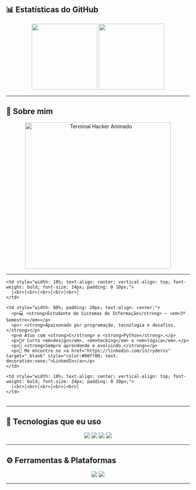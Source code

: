 ## 📊 Estatísticas do GitHub

<div align="center">

  <!-- Estatísticas gerais do GitHub -->
  <img height="180em" src="https://github-readme-stats.vercel.app/api?username=RydersS7&show_icons=true&theme=dark&icon_color=00ff00&title_color=00ff00&text_color=00ff00&bg_color=0A0A0A" />

  <!-- Linguagens mais usadas no estilo donut -->
  <img height="180em" src="https://github-readme-stats.vercel.app/api/top-langs/?username=RydersS7&layout=donut&theme=dark&bg_color=0A0A0A&title_color=00ff00&text_color=00ff00" />

</div>

---

## 🧠 Sobre mim
<div align="center">
  <img src="https://github.com/RydersS7/My-repository/blob/main/ryan_terminal_banner_clean.gif?raw=true" width="400" alt="Terminal Hacker Animado"/>
</div>

---

<table align="center" style="max-width: 600px; font-family: 'Fira Code', monospace; color: #00ff00; background-color: #0A0A0A; border-radius: 10px;">

  <tr>

    <td style="width: 10%; text-align: center; vertical-align: top; font-weight: bold; font-size: 24px; padding: 0 10px;">
      │<br>│<br>│<br>│<br>│<br>│
    </td>

    <td style="width: 80%; padding: 20px; text-align: center;">
      <p>💻 <strong>Estudante de Sistemas de Informação</strong> — <em>3º Semestre</em></p>
      <p>⚡ <strong>Apaixonado por programação, tecnologia e desafios.</strong></p>
      <p>⚙️ Atuo com <strong>C</strong> e <strong>Python</strong>.</p>
      <p>🕵️‍♂️ Curto <em>design</em>, <em>hacking</em> e <em>lógica</em>.</p>
      <p>🔄 <strong>Sempre aprendendo e evoluindo.</strong></p>
      <p>🔗 Me encontre no <a href="https://linkedin.com/in/ryderss" target="_blank" style="color:#00ff00; text-decoration:none;">LinkedIn</a></p>
    </td>

    <td style="width: 10%; text-align: center; vertical-align: top; font-weight: bold; font-size: 24px; padding: 0 10px;">
      │<br>│<br>│<br>│<br>│<br>│
    </td>

  </tr>

</table>

---

## 💾 Tecnologias que eu uso



<div align="center">
  <img src="https://img.shields.io/badge/C-0A403D?style=for-the-badge&logo=c&logoColor=white">
  <img src="https://img.shields.io/badge/Python-0A403D?style=for-the-badge&logo=python&logoColor=white">
  <img src="https://img.shields.io/badge/Git-0A403D?style=for-the-badge&logo=git&logoColor=white">
  <img src="https://img.shields.io/badge/Linux-0A403D?style=for-the-badge&logo=linux&logoColor=white">
</div>

---

## ⚙️ Ferramentas & Plataformas


<div align="center">
  <img src="https://img.shields.io/badge/VSCODE-0A403D?style=for-the-badge&logo=visualstudiocode&logoColor=white">
  <img src="https://img.shields.io/badge/GitHub-0A403D?style=for-the-badge&logo=github&logoColor=white">
</div>

---


